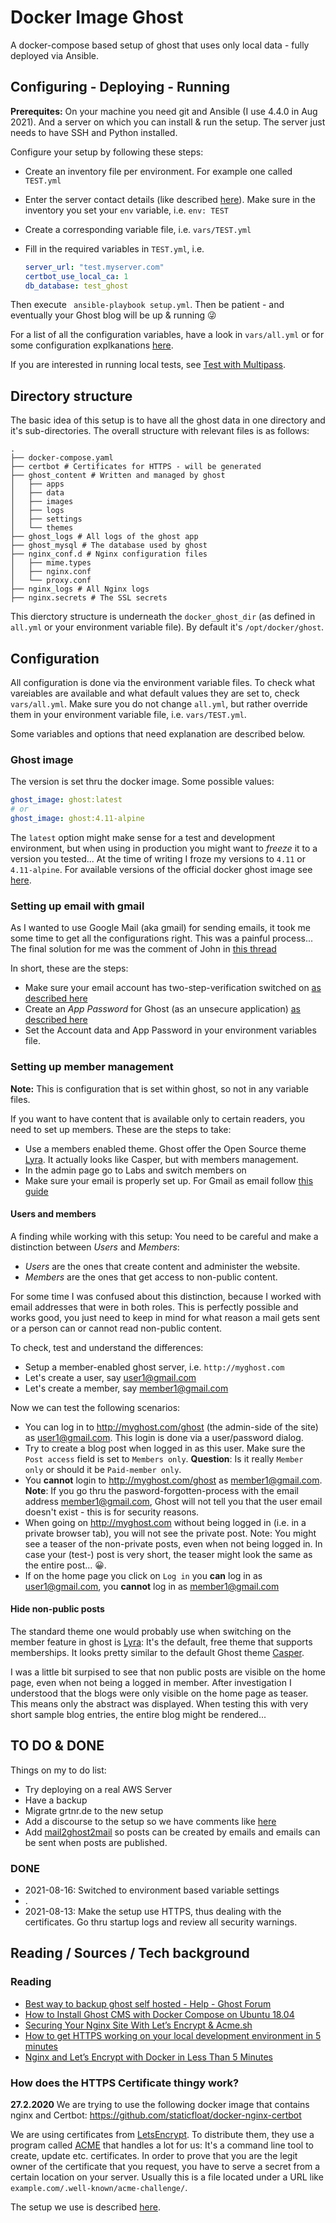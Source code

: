 # Docker Image Ghost

A docker-compose based setup of ghost that uses only local data - fully deployed via Ansible.

## Configuring - Deploying - Running 

**Prerequites:** On your machine you need git and Ansible (I use 4.4.0 in Aug 2021). And a server on which you can install & run the setup. The server just needs to have SSH and Python installed. 

Configure your setup by following these steps:

* Create an inventory file per environment. For example one called `TEST.yml`
* Enter the server contact details (like described [here](https://docs.ansible.com/ansible/latest/user_guide/intro_inventory.html#inventory-basics-formats-hosts-and-groups)). Make sure in the inventory you set your `env` variable, i.e. `env: TEST`
* Create a corresponding variable file, i.e. `vars/TEST.yml`
* Fill in the required variables in `TEST.yml`, i.e.
  
  ```yaml
  server_url: "test.myserver.com" 
  certbot_use_local_ca: 1
  db_database: test_ghost
  ```

Then execute ` ansible-playbook setup.yml`. Then be patient - and eventually your Ghost blog will be up & running 😜

For a list of all the configuration variables, have a look in `vars/all.yml` or for some configuration explkanations [here](##configuration).

If you are interested in running local tests, see [Test with Multipass](test_with_multipass.md).
## Directory structure

The basic idea of this setup is to have all the ghost data in one directory and it's sub-directories. The overall structure with relevant files is as follows:

```shell
.
├── docker-compose.yaml
├── certbot # Certificates for HTTPS - will be generated
├── ghost_content # Written and managed by ghost
│   ├── apps
│   ├── data
│   ├── images
│   ├── logs
│   ├── settings
│   └── themes
├── ghost_logs # All logs of the ghost app
├── ghost_mysql # The database used by ghost
├── nginx_conf.d # Nginx configuration files
│   ├── mime.types
│   ├── nginx.conf
│   └── proxy.conf
├── nginx_logs # All Nginx logs
├── nginx.secrets # The SSL secrets
```

This dierctory structure is underneath the `docker_ghost_dir` (as defined in `all.yml` or your environment variable file). By default it's `/opt/docker/ghost`.
## Configuration

All configuration is done via the environment variable files. To check what vareiables are available and what default values they are set to, check `vars/all.yml`. Make sure you do not change `all.yml`, but rather override them in your environment variable file, i.e. `vars/TEST.yml`.

Some variables and options that need explanation are described below.

### Ghost image

The version is set thru the docker image. Some possible values:

```yaml
ghost_image: ghost:latest
# or 
ghost_image: ghost:4.11-alpine
```

The `latest` option might make sense for a test and development environment, but when using in production you might want to _freeze_ it to a version you tested... At the time of writing I froze my versions to `4.11` or `4.11-alpine`. For available versions of the official docker ghost image see [here](https://hub.docker.com/_/ghost).

### Setting up email with gmail 

As I wanted to use Google Mail (aka gmail) for sending emails, it took me some time to get all the configurations right. This was a painful process... The final solution for me was the comment of John in [this thread](https://forum.ghost.org/t/gmail-email-problem-configuration/10421)

In short, these are the steps:

- Make sure your email account has two-step-verification switched on [as described here](https://support.google.com/accounts/answer/185839?hl=en&co=GENIE.Platform=Desktop)
- Create an _App Password_ for Ghost (as an unsecure application) [as described here](https://support.google.com/mail/answer/185833?hl=en)
- Set the Account data and App Password in your environment variables file.

### Setting up member management

**Note:** This is configuration that is set within ghost, so not in any variable files.

If you want to have content that is available only to certain readers, you need to set up members. These are the steps to take:

- Use a members enabled theme. Ghost offer the Open Source theme [Lyra](https://github.com/TryGhost/Lyra). It actually looks like Casper, but with members management.
- In the admin page go to Labs and switch members on
- Make sure your email is properly set up. For Gmail as email follow [this guide](https://www.qoncious.com/questions/how-setup-ghost-send-email-using-gmail)

#### Users and members

A finding while working with this setup: You need to be careful and make a distinction between _Users_ and _Members_:

- _Users_ are the ones that create content and administer the website.
- _Members_ are the ones that get access to non-public content.

For some time I was confused about this distinction, because I worked with email addresses that were in both roles. This is perfectly possible and works good, you just need to keep in mind for what reason a mail gets sent or a person can or cannot read non-public content.

To check, test and understand the differences:

- Setup a member-enabled ghost server, i.e. `http://myghost.com`
- Let's create a user, say user1@gmail.com
- Let's create a member, say member1@gmail.com

Now we can test the following scenarios:

- You can log in to http://myghost.com/ghost (the admin-side of the site) as user1@gmail.com. This login is done via a user/password dialog.
- Try to create a blog post when logged in as this user. Make sure the `Post access` field is set to `Members only`.
  **Question**: Is it really `Member only` or should it be `Paid-member only`.
- You **cannot** login to http://myghost.com/ghost as member1@gmail.com.
  **Note**: If you go thru the pasword-forgotten-process with the email address member1@gmail.com, Ghost will not tell you that the user email doesn't exist - this is for security reasons.
- When going on http://myghost.com without being logged in (i.e. in a private browser tab), you will not see the private post.
  Note: You might see a teaser of the non-private posts, even when not being logged in. In case your (test-) post is very short, the teaser might look the same as the entire post... 😀.
- If on the home page you click on `Log in` you **can** log in as user1@gmail.com, you **cannot** log in as member1@gmail.com

#### Hide non-public posts

The standard theme one would probably use when switching on the member feature in ghost is [Lyra](https://github.com/TryGhost/Lyra): It's the default, free theme that supports memberships. It looks pretty similar to the default Ghost theme [Casper](https://github.com/TryGhost/Casper).

I was a little bit surpised to see that non public posts are visible on the home page, even when not being a logged in member. After investigation I understood that the blogs were only visible on the home page as teaser. This means only the abstract was displayed. When testing this with very short sample blog entries, the entire blog might be rendered...

## TO DO & DONE

Things on my to do list:

- Try deploying on a real AWS Server
- Have a backup
- Migrate grtnr.de to the new setup
- Add a discourse to the setup so we have comments like [here](https://ghost.org/integrations/discourse/)
- Add [mail2ghost2mail](https://github.com/tillg/mail2ghost2mail) so posts can be created by emails and emails can be sent when posts are published.

### DONE 

* 2021-08-16: Switched to environment based variable settings
* .
* 2021-08-13: Make the setup use HTTPS, thus dealing with the certificates. Go thru startup logs and review all security warnings.
## Reading / Sources / Tech background

### Reading

- [Best way to backup ghost self hosted - Help - Ghost Forum](https://forum.ghost.org/t/best-way-to-backup-ghost-self-hosted/6246)
- [How to Install Ghost CMS with Docker Compose on Ubuntu 18.04](https://www.linode.com/docs/websites/cms/how-to-install-ghost-cms-with-docker-compose-on-ubuntu-18-04/)
- [Securing Your Nginx Site With Let’s Encrypt & Acme.sh](https://www.snel.com/support/securing-your-nginx-site-with-lets-encrypt-acme-sh/)
- [How to get HTTPS working on your local development environment in 5 minutes](https://medium.com/free-code-camp/how-to-get-https-working-on-your-local-development-environment-in-5-minutes-7af615770eec)
- [Nginx and Let’s Encrypt with Docker in Less Than 5 Minutes](https://medium.com/@pentacent/nginx-and-lets-encrypt-with-docker-in-less-than-5-minutes-b4b8a60d3a71)

### How does the HTTPS Certificate thingy work?

**27.2.2020** We are trying to use the following docker image that contains nginx and Certbot: https://github.com/staticfloat/docker-nginx-certbot

We are using certificates from [LetsEncrypt](https://letsencrypt.org/). To distribute them, they use a program called [ACME](https://www.wikiwand.com/en/Automated_Certificate_Management_Environment) that handles a lot for us: It's a command line tool to create, update etc. certificates. In order to prove that you are the legit owner of the certificate that you request, you have to serve a secret from a certain location on your server. Usually this is a file located under a URL like `example.com/.well-known/acme-challenge/`.

The setup we use is described [here](https://www.snel.com/support/securing-your-nginx-site-with-lets-encrypt-acme-sh/).
